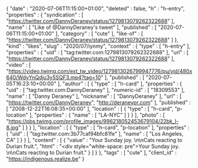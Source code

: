 {
  "date" : "2020-07-06T11:15:00+01:00",
  "deleted" : false,
  "h" : "h-entry",
  "properties" : {
    "syndication" : [ "https://twitter.com/DannyDeraney/status/1279813079262322688" ],
    "name" : [ "Like of @DannyDeraney's tweet" ],
    "published" : [ "2020-07-06T11:15:00+01:00" ],
    "category" : [ "cute" ],
    "like-of" : [ "https://twitter.com/DannyDeraney/status/1279813079262322688" ]
  },
  "kind" : "likes",
  "slug" : "2020/07/iynmy",
  "context" : {
    "type" : [ "h-entry" ],
    "properties" : {
      "uid" : [ "tag:twitter.com:1279813079262322688" ],
      "url" : [ "https://twitter.com/DannyDeraney/status/1279813079262322688" ],
      "video" : [ "https://video.twimg.com/ext_tw_video/1279813026799947776/pu/vid/480x640/WdyYnQdju3y5SQF3.mp4?tag=10" ],
      "published" : [ "2020-07-05T16:23:10+00:00" ],
      "author" : [ {
        "type" : [ "h-card" ],
        "properties" : {
          "uid" : [ "tag:twitter.com:DannyDeraney" ],
          "numeric-id" : [ "18309553" ],
          "name" : [ "Danny Deraney" ],
          "nickname" : [ "DannyDeraney" ],
          "url" : [ "https://twitter.com/DannyDeraney", "http://deraneypr.com" ],
          "published" : [ "2008-12-22T16:08:35+00:00" ],
          "location" : [ {
            "type" : [ "h-card", "p-location" ],
            "properties" : {
              "name" : [ "LA-NYC" ]
            }
          } ],
          "photo" : [ "https://pbs.twimg.com/profile_images/996218052453679104/22bk_l-8.jpg" ]
        }
      } ],
      "location" : [ {
        "type" : [ "h-card", "p-location" ],
        "properties" : {
          "uid" : [ "tag:twitter.com:3b77caf94bfc81fe" ],
          "name" : [ "Los Angeles, CA" ]
        }
      } ],
      "content" : [ {
        "value" : "Your Sunday joy. \n\nCats reacting to Durian fruit.",
        "html" : "<div style=\"white-space: pre\">Your Sunday joy. \n\nCats reacting to Durian fruit.</div>"
      } ]
    }
  },
  "tags" : [ "cute" ],
  "client_id" : "https://indigenous.realize.be"
}
